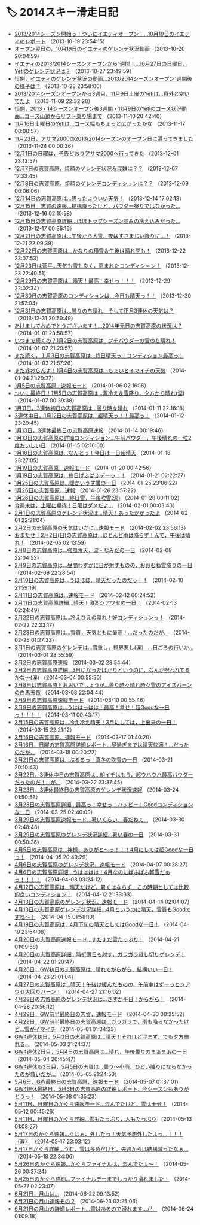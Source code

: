 # 🏷️ 2014スキー滑走日記

- [2013/2014シーズン開始っ！ついにイエティオープン！…10月19日のイエティのレポート](ed059eb3ee86ad50f9451e6cf0f879bde.md) （2013-10-19 23:54:15）
- [オープン翌日の，10月19日のイエティのゲレンデ状況動画](eb6478d5591c64fd86f3526b02c73efaf.md) （2013-10-20 20:04:59）
- [イエティの2013/2014シーズンオープンから1週間！…10月27日の日曜日，Yetiのゲレンデ状況は？](e33b77d1cba853814cdf3799e8a88ccf7.md) （2013-10-27 23:49:59）
- [恒例，イエティのゲレンデ状況の動画…2013/2014シーズンオープン1週間後の様子は？](e781cdb46fad2bc155bf56653d0c60719.md) （2013-10-28 23:58:00）
- [2013/2014シーズンオープンから3週目，11月9日土曜のYetiは…意外と空いてたよ](e1997ac8bfa6b03ae91a7f16f28345344.md) （2013-11-09 22:32:28）
- [恒例，2013・14シーズンオープン後3週間・11月9日のYetiのコース状況動画…コース山頂からリフト乗り場まで](eb33401d6ef183d0be46f573cd42edb9b.md) （2013-11-10 20:42:40）
- [11月16日土曜日のYetiは…コース幅もちょっと広がったかな](e6e47c016c5d33e05d7565abd8c60d3c8.md) （2013-11-17 00:00:57）
- [11月23日，アサマ2000の2013/2014シーズンのオープン日に滑ってきました](ec8d9ba28d959ea822edf79fdbb9cc64b.md) （2013-11-24 00:00:36）
- [12月1日の日曜は，予告どおりアサマ2000へ行ってきた](e47f155721794becdf952aae1e6b30e24.md) （2013-12-01 23:13:57）
- [12月7日の志賀高原，焼額のゲレンデ状況＆混雑は？？](e66b30cfbfa0768454d3eae3d18f0b0d0.md) （2013-12-07 17:33:45）
- [12月8日の志賀高原，焼額のゲレンデコンディションは？？](e266716a1b4dae86c9660b790592712b7.md) （2013-12-09 00:06:06）
- [12月14日の志賀高原は…思ったよりいい天気！](e258b3714119d3c1515bd5236acb26fe4.md) （2013-12-14 17:02:13）
- [12月15日　志賀の速報…結構降ったけど，パウダー祭りではなかった…](ec66199ad7c2d9c970b45fecfbca3cc47.md) （2013-12-16 02:10:58）
- [12月15日の志賀高原詳細…ほぼトップシーズン並みの冷え込みだった…](e4bfc8b5592b688609b22342738e0f4a8.md) （2013-12-17 00:36:16）
- [12月21日の志賀高原は…午後から大雪．夜はすさまじい降りに…！](eda0b882aef0800fdffd9176a7bf7975f.md) （2013-12-21 22:09:39）
- [12月22日の志賀高原は…かなりの積雪＆午後は晴れ間も！](e26f2977e1f748d27af9aab6a6a9daa41.md) （2013-12-22 23:07:53）
- [12月23日は菅平…天気も雪も良く，恵まれたコンディション！](e2848690dd414e619ea1b488230d613b1.md) （2013-12-23 22:40:51）
- [12月29日の志賀高原は…晴天！最高！幸せっ！！！](efb1281786e6ba31133b4ac47f2fadc1b.md) （2013-12-29 22:02:34）
- [12月30日の志賀高原のコンディションは…今日も晴天っ！！](e4eb93bfa5c4a5f04b61de7fa65f82862.md) （2013-12-30 21:57:04）
- [12月31日の志賀高原は…曇りのち晴れ．そして正月3連休の天気は？](e14bdfc5d179f28f5010744514a9dcaeb.md) （2013-12-31 20:50:49）
- [あけましておめでとうございます！…2014年元日の志賀高原の状況は？](e2da51d65101a11e32c434354acbc9787.md) （2014-01-01 23:58:57）
- [いつまで続くの？1月2日の志賀高原は…プチパウダーの雪のち晴れ！](ef46b922f46c88e9aec841b306938ed3d.md) （2014-01-02 21:29:57）
- [まだ続く，１月3日の志賀高原は…終日晴天っ！コンディション最高っ！](ed6e9711e535e7523d1eb2010a1620f61.md) （2014-01-03 21:57:26）
- [まだ終わらんよ！1月4日の志賀高原は…ちょいとイマイチの天気](e2d0c0c17533b0177cd54c9b12c3d4feb.md) （2014-01-04 21:29:37）
- [1月5日の志賀高原…速報モード](eba79d2909262fdb58f59e78eba3f09b0.md) （2014-01-06 02:16:16）
- [ついに最終日！1月5日の志賀高原は…激冷え＆雪降り．夕方から晴れ(涙)](e6a767f309085315fa5dbcfa7d646468d.md) （2014-01-07 00:39:38）
- [1月11日，3連休初日の志賀高原は…曇り時々晴れ](ecd0d2e5b03811282bd4f077863bc74bc.md) （2014-01-11 22:18:18）
- [3連休中日，1月12日の志賀高原は…超晴天っ！！最高っ！](e1bb10fb761009b55ce1dab46a9f2938b.md) （2014-01-12 23:29:45）
- [1月13日，3連休最終日の志賀高原速報](e48247ff78cb28ad79a6d3099d4e21cdd.md) （2014-01-14 00:19:46）
- [1月13日の志賀高原の詳細コンディション…午前パウダー，午後晴れの一粒2度おいしい日](e4720fb0fe847d5751bb67460c0a29b53.md) （2014-01-15 02:16:00）
- [1月18日の志賀高原は…なんとっ！今日は一日超晴天](e6f4b74a3b3e55e9ea34946df9edfac2a.md) （2014-01-18 23:27:05）
- [1月19日の志賀高原，速報モード](eb31012b9491dda34c0491651d14c9772.md) （2014-01-20 00:42:56）
- [1月19日の志賀高原は…終日ぱふぱふデーっ！！](eaaf9b7fe39fde3af6d12d9dc61a9fb52.md) （2014-01-21 02:22:27）
- [1月25日の志賀高原は…暖かいうす曇の一日](e290a16bb47cfc589585b269ec1547f31.md) （2014-01-25 23:06:22）
- [1月26日の志賀高原，速報](eb87939cbee297d613971943aa0262d31.md) （2014-01-26 23:57:22）
- [1月26日の志賀高原は…終日雪，午後吹雪(涙)](e002f3ef542ceb096ad3e00d0d0661992.md) （2014-01-28 00:11:02）
- [今週末は，土曜に期待！日曜はダメだよ…](e5c07187bf0f01664381cba5591b65196.md) （2014-02-01 00:03:43）
- [2月1日の志賀高原のゲレンデ状況は…晴天！あったかかったよ](ee66b22301193c26e0eb7dc205746411b.md) （2014-02-01 22:21:04）
- [2月2日の志賀高原の天気はいかに…速報モード](ea41b4838504e367d6b6548458d8d7108.md) （2014-02-02 23:56:13）
- [おまたせ！2月2日(日)の志賀高原は…ほとんど雨は降らず！んで，午後は晴れ！](e4d0d945a6a68fd163eed844d79ca31c2.md) （2014-02-05 02:13:59）
- [2月8日の志賀高原は…強風荒天，涙・なみだの一日](e4a907642504ceed91cfb74017b4b0e7d.md) （2014-02-08 22:04:52）
- [2月9日の志賀高原は…昼間わずかに日が射すものの，おおむね雪降りの一日](ea075ccda0022296f5a569479f0235b78.md) （2014-02-09 22:28:54）
- [2月10日の志賀高原は…うほほほ．晴天だったのだっ！！](ec6ecd87f1baf2d4f644332b0e0c73c4a.md) （2014-02-10 21:59:19）
- [2月11日の志賀高原は…速報モード](ef66c5bacf4c018280a591d24b3bcc2ec.md) （2014-02-12 00:24:52）
- [2月11日の志賀高原詳細…晴天！激烈シアワセの一日！](e0057ba98ac6e00bfa807538dac678d0e.md) （2014-02-13 02:24:49）
- [2月22日の志賀高原は…冷えひえの晴れ！好コンディションっ！](e6f73142745a547a2a455e893057cf217.md) （2014-02-22 22:33:17）
- [2月23日の志賀高原は…雪質，天気ともに最高！…だったのだが．](e13ace4818d38f96870c002b413b7567d.md) （2014-02-25 01:27:33）
- [3月1日の志賀高原のゲレンデは…雪重し．視界悪し(涙） …日ごろの行いか…](ea7c18744df23c9d713d054ff8b03d74c.md) （2014-03-01 23:55:59）
- [3月2日の志賀高原速報](e18d9d8436c77aa25492cd814dbe2fd52.md) （2014-03-02 23:54:44）
- [3月2日の志賀高原詳細…3月になったばかりというのに，なんか呪われてるかな～(涙)](edce46680799840d15f91be36e120675d.md) （2014-03-04 00:55:50）
- [3月8日は志賀高原とお思いでしょうが…曇り時々晴れ時々雪のアイスバーンの白馬五竜](e9e28dad2253c56f4d2cf0b5668d4750e.md) （2014-03-08 22:04:44）
- [3月9日の志賀高原速報モード](e1789ec0fda8f3d8b3fd8b50c3cf4e7b7.md) （2014-03-10 00:55:46）
- [3月9日の志賀高原は…うははっはは！最高！幸せ！超Goodな一日っ！！！！](e3c35e4791b8c5b19c5027b31016c2c9e.md) （2014-03-11 00:43:17）
- [3月15日の志賀高原は…冷え冷え晴天！3月にしては，上出来の一日！](e965303a42f1cd29ccdcb84e272438d39.md) （2014-03-15 22:21:12）
- [3月16日の志賀高原，速報モード](e7f7721d80aae7ea88767001bbd2b28f1.md) （2014-03-17 01:40:20）
- [3月16日，日曜の志賀高原詳細レポート…昼過ぎまでは晴天快適！…だったのだが．](e07e94183f8f787f65e1e94d49b9a0e6d.md) （2014-03-18 00:20:22）
- [3月21日の志賀高原は…ぶるるっ！真冬の吹雪の一日](ed4ce5b5a0603a79b18d7c47ceb687ccc.md) （2014-03-21 20:10:43）
- [3月22日，3連休中日の志賀高原は…朝イチはもう，超ウハウハ最高パウダーだったのだ！…が．](e7dde3f75abe614c5e1692ba2c815a92e.md) （2014-03-22 23:37:45）
- [3月23日，3連休最終日の志賀高原のゲレンデ状況速報](edb77ef481e809f343130a98a39c481f8.md) （2014-03-24 01:50:56）
- [3月23日の志賀高原詳細…最高っ！幸せっ！ハッピー！Goodコンディションな一日](ece277947b24a0f24cd155486fb24a194.md) （2014-03-25 02:40:09）
- [3月29日の志賀高原速報モード…暑いくらい．春だねぇ…](e80d9954ffbe0f580acb832947ffada2c.md) （2014-03-30 02:48:48）
- [3月29日の志賀高原のゲレンデ状況詳細…暑い春の一日](e5e53b21078263e6668727dc7f76ec82e.md) （2014-03-31 00:50:36）
- [4月5日の志賀高原は…神様，ありがと～っ！！！4月にしては超Goodな一日っ！](ea38761b84f06485d49df8d6a52e965bb.md) （2014-04-05 20:49:29）
- [4月6日の志賀高原のゲレンデ状況，速報モード](e4a66d248f11ab557550b308a6a8a604d.md) （2014-04-07 00:28:27）
- [4月6日の志賀高原詳細…うはははは！4月なのにぱふぱふ軽雪だぁっ！！！！](ea5fd77e4ebf604e6328fdb3a568eafb1.md) （2014-04-08 03:24:12）
- [4月12日の志賀高原は…晴天だけど，暑くはならず．この時期としては比較的良いコンディション！](e7ed5253bbc85d16ca650498f77f84dfc.md) （2014-04-12 21:33:33）
- [4月13日の志賀高原のゲレンデ状況，速報モード](ea2c129d5ebd2c581d514d96379ec74cc.md) （2014-04-14 02:04:07）
- [4月13日の志賀高原ゲレンデ状況詳細…4月というのに晴天，雪質もGoodですね～！](eb3c0712a14485274da81b095c2a7bf0b.md) （2014-04-15 01:58:10）
- [4月19日の志賀高原は…4月下旬の晴天としてはGoodな一日！](e4ec60557930ce5e1e816e6442cd8b2ed.md) （2014-04-19 23:54:08）
- [4月20日の志賀高原速報モード…まだまだ雪たっぷり！](ee931b387be64e8c31c7e12111510fbfd.md) （2014-04-21 01:09:58）
- [4月20日の志賀高原詳細…時折薄日も射す，ガラガラ貸し切りゲレンデ！](e252e918afb140efab17e37f71e9e21c2.md) （2014-04-22 01:20:47）
- [4月26日，GW初日の志賀高原は…晴れてがらがら，結構いい一日！](eac1b89c5f48de71ec79d845c2171a5ef.md) （2014-04-26 21:01:04）
- [4月27日の志賀高原は…晴天！午後は緩んだものの，午前中はずーっとシアワセ大回りバーン！](e6970a79b3457a5e9b949ef71a70bb47b.md) （2014-04-27 21:16:02）
- [4月28日の志賀高原のゲレンデ状況は…さすが平日！がらがら！](eaa1fbfc9251a902f27f31f63224b4424.md) （2014-04-28 20:56:12）
- [4月29日，GW前半最終日の志賀，速報モード](e6b530123a840986d465e9e7c2e7fc9f9.md) （2014-04-30 00:25:52）
- [4月29日，GW前半最終日の志賀高原は…ガラガラで，雨も降らなかったけど…雪がイマイチ](e1c3019cbde837003e7e8e4917c646db2.md) （2014-05-01 01:34:23）
- [GW4連休初日，5月3日の志賀高原は…晴天！それほど混まず．でも夕方崩れる…](e3c318f0b48dc7c583ef81f62a4c3c65c.md) （2014-05-03 21:24:37）
- [GW4連休2日目，5月4日の志賀高原は…晴れ，午後曇りのまぁまぁの一日](eae99f389f9ace8c24055a7fb33d3d089.md) （2014-05-04 20:45:47）
- [GW4連休も3日目，5月5日の志賀は…曇り～小雨．ひどい降りにならなかったのが救いだが…](e4e75316817d516962984db26630789db.md) （2014-05-05 21:24:50）
- [5月6日，GW最終日の志賀高原，速報モード](e69fe057227fcec0b6444332b377410c6.md) （2014-05-07 01:37:01）
- [GW4連休最終日，5月6日の志賀高原の詳細レポート…今シーズンもありがとうっ！](e633e86cdd154ebabf111f540ec95430a.md) （2014-05-08 01:35:23）
- [5月11日，日曜日のかぐら速報モード…混んでたけど，雪は十分！](e3be4e573fe037279373591dd84fac0aa.md) （2014-05-12 00:45:26）
- [5月11日，日曜日のかぐら詳細…雪もたっぷり，人もたっぷり](ea2327ec48ff27d172c6e7b36d5d26f52.md) （2014-05-13 01:08:27）
- [5月17日のかぐら速報…ぐはぁ．外したっ！天気予想外したよっ…！！！（涙）](e0493c208545dd74c3d4687a56292b058.md) （2014-05-17 23:03:12）
- [5月17日かぐら詳細…うむ．雪は多めだけど，先週からは結構減ったなぁ…](e73e7e72fd76be99209ca8f505c440ed1.md) （2014-05-18 22:34:06）
- [5月26日のかぐら速報…かぐらファイナルは，混んでたよ～！](e1cb3a452dabe48591ec4378c613266ba.md) （2014-05-26 00:37:24）
- [5月25日のかぐら詳細…ファイナルデーまでしっかり滑れました！](e1745871659cb9ec18b0c8728906fe1d8.md) （2014-05-27 02:23:07）
- [6月21日，月山は…](e1596029153f0601a68bb5a329c1aea75.md) （2014-06-22 09:13:52）
- [6月21日の月山速報その２](e9c1f6c99ff0bdad7f116296c80b1ff6f.md) （2014-06-23 02:25:06）
- [6月21日の月山の詳細レポート…雪はあるので滑れます…が．](ea959f1ecb0f0926a747cb5762ff6fbe2.md) （2014-06-24 01:09:18）
